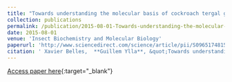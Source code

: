 ```yaml
---
title: "Towards understanding the molecular basis of cockroach tergal gland morphogenesis. A transcriptomic approach"
collection: publications
permalink: /publication/2015-08-01-Towards-understanding-the-molecular-basis-of-cockroach-tergal-gland-morphogenesis-A-transcriptomic-approach
date: 2015-08-01
venue: 'Insect Biochemistry and Molecular Biology'
paperurl: 'http://www.sciencedirect.com/science/article/pii/S0965174815300114'
citation: ' Xavier Belles,  **Guillem Ylla**, &quot;Towards understanding the molecular basis of cockroach tergal gland morphogenesis. A transcriptomic approach.&quot; Insect Biochemistry and Molecular Biology, 2015.'
---
```

[Access paper here](http://www.sciencedirect.com/science/article/pii/S0965174815300114){:target="_blank"}

